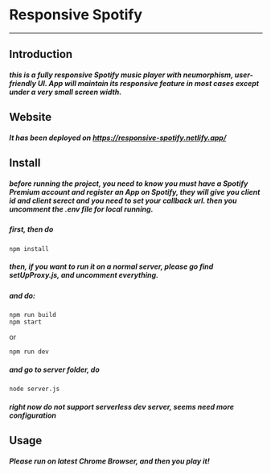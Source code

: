 # Responsive Spotify

---

## Introduction

##### this is a fully responsive Spotify music player with neumorphism, user-friendly UI. App will maintain its responsive feature in most cases except under a very small screen width.

## Website

##### It has been deployed on https://responsive-spotify.netlify.app/

## Install

##### before running the project, you need to know you must have a Spotify Premium account and register an App on Spotify, they will give you client id and client serect and you need to set your callback url. then you uncomment the .env file for local running.

##### first, then do

```shell
npm install
```

##### then, if you want to run it on a normal server, please go find setUpProxy.js, and uncomment everything.

##### and do:

```shell
npm run build
npm start
```

or

```shell
npm run dev
```

##### and go to server folder, do

```shell
node server.js
```

##### right now do not support serverless dev server, seems need more configuration

## Usage

##### Please run on latest Chrome Browser, and then you play it!
